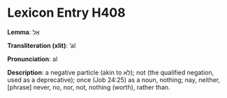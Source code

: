 # Lexicon Entry H408

**Lemma**: אַל

**Transliteration (xlit)**: ʼal

**Pronunciation**: al

**Description**:
a negative particle (akin to לֹא); not (the qualified negation, used as a deprecative); once (Job 24:25) as a noun, nothing; nay, neither, [phrase] never, no, nor, not, nothing (worth), rather than.
